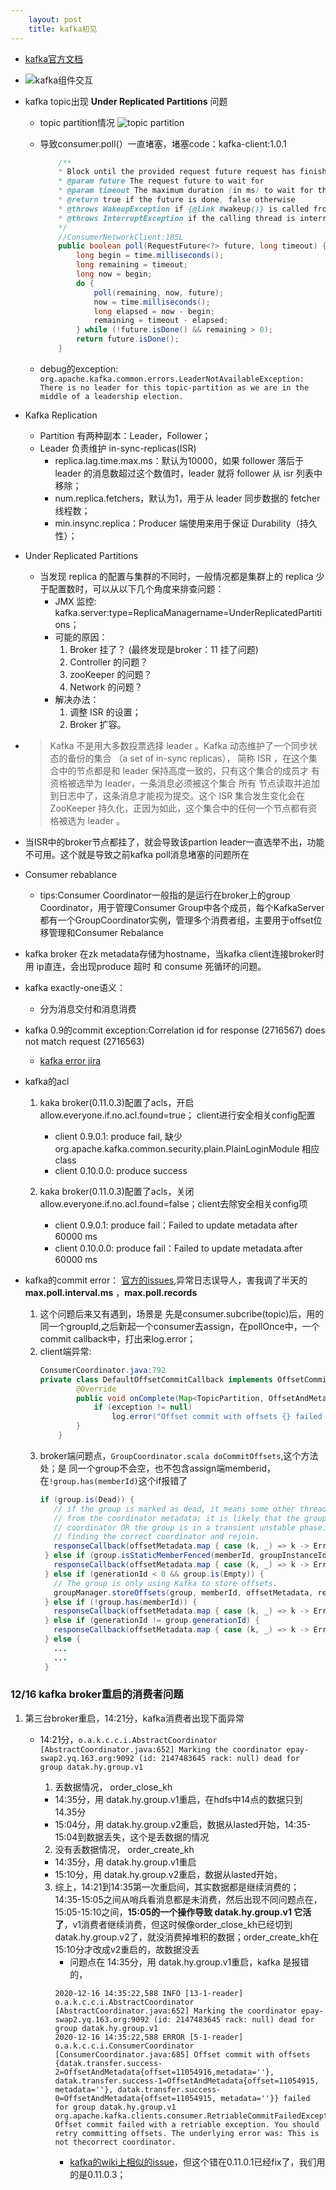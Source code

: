 ```yaml
---
    layout: post
    title: kafka初见
---
```


- [kafka官方文档](http://kafka.apachecn.org/documentation.html#introduction)

- ![kafka组件交互](../images/kafka-design.jpg)

- kafka topic出现 **Under Replicated Partitions** 问题
    * topic partition情况
    ![topic partition](../images/kafka_ur.png)

    * 导致consumer.poll(）一直堵塞，堵塞code：kafka-client:1.0.1  
        
        ```java    
            /** 
            * Block until the provided request future request has finished or the timeout has expired.
            * @param future The request future to wait for
            * @param timeout The maximum duration (in ms) to wait for the request
            * @return true if the future is done, false otherwise
            * @throws WakeupException if {@link #wakeup()} is called from another thread
            * @throws InterruptException if the calling thread is interrupted
            */
            //ConsumerNetworkClient:185L
            public boolean poll(RequestFuture<?> future, long timeout) {
                long begin = time.milliseconds();
                long remaining = timeout;
                long now = begin;
                do {
                    poll(remaining, now, future);
                    now = time.milliseconds();
                    long elapsed = now - begin;
                    remaining = timeout - elapsed;
                } while (!future.isDone() && remaining > 0);
                return future.isDone();
            }

        ```  

    *  debug的exception:   
        `org.apache.kafka.common.errors.LeaderNotAvailableException: There is no leader for this topic-partition as we are in the middle of a leadership election.`

- Kafka Replication
    - Partition 有两种副本：Leader，Follower；
    - Leader 负责维护 in-sync-replicas(ISR)
        * replica.lag.time.max.ms：默认为10000，如果 follower 落后于 leader 的消息数超过这个数值时，leader 就将 follower 从 isr 列表中移除；
        * num.replica.fetchers，默认为1，用于从 leader 同步数据的 fetcher 线程数；
        * min.insync.replica：Producer 端使用来用于保证 Durability（持久性）；

-  Under Replicated Partitions 
    - 当发现 replica 的配置与集群的不同时，一般情况都是集群上的 replica 少于配置数时，可以从以下几个角度来排查问题：
        * JMX 监控: kafka.server:type=ReplicaManagername=UnderReplicatedPartitions；
        * 可能的原因：
            1. Broker 挂了？  (最终发现是broker：11 挂了问题)
            2. Controller 的问题？
            3. zooKeeper 的问题？
            4. Network 的问题？
        * 解决办法：
            1. 调整 ISR 的设置；
            2. Broker 扩容。

- >  Kafka 不是用大多数投票选择 leader 。Kafka 动态维护了一个同步状态的备份的集合 （a set of in-sync replicas）， 简称 ISR ，在这个集合中的节点都是和 leader 保持高度一致的，只有这个集合的成员才 有资格被选举为 leader，一条消息必须被这个集合 所有 节点读取并追加到日志中了，这条消息才能视为提交。这个 ISR 集合发生变化会在 ZooKeeper 持久化，正因为如此，这个集合中的任何一个节点都有资格被选为 leader 。

-  当ISR中的broker节点都挂了，就会导致该partion leader一直选举不出，功能不可用。这个就是导致之前kafka poll消息堵塞的问题所在


- Consumer rebablance   
    * tips:Consumer Coordinator一般指的是运行在broker上的group Coordinator，用于管理Consumer Group中各个成员，每个KafkaServer都有一个GroupCoordinator实例，管理多个消费者组，主要用于offset位移管理和Consumer Rebalance


- kafka broker 在zk metadata存储为hostname，当kafka client连接broker时用 ip直连，会出现produce 超时  和 consume 死循环的问题。


- kafka exactly-one语义：
    * 分为消息交付和消息消费

- kafka 0.9的commit exception:Correlation id for response (2716567) does not match request (2716563)
    * [kafka error jira](https://issues.apache.org/jira/browse/KAFKA-4669)


- kafka的acl
    1. kaka broker(0.11.0.3)配置了acls，开启allow.everyone.if.no.acl.found=true； client进行安全相关config配置
        - client 0.9.0.1: produce fail, 缺少 org.apache.kafka.common.security.plain.PlainLoginModule 相应class
        - client 0.10.0.0: produce success


    2. kaka broker(0.11.0.3)配置了acls，关闭allow.everyone.if.no.acl.found=false；client去除安全相关config项
        - client 0.9.0.1: produce fail：Failed to update metadata after 60000 ms
        - client 0.10.0.0: produce fail：Failed to update metadata after 60000 ms


- kafka的commit error： [官方的issues](https://issues.apache.org/jira/browse/KAFKA-4246),异常日志误导人，害我调了半天的**max.poll.interval.ms** ，**max.poll.records**
    1. 这个问题后来又有遇到，场景是 先是consumer.subcribe(topic)后，用的同一个groupId,之后新起一个consumer去assign，在pollOnce中，一个commit callback中，打出来log.error；
    2. client端异常:
        ```java
        ConsumerCoordinator.java:792
        private class DefaultOffsetCommitCallback implements OffsetCommitCallback {
                @Override
                public void onComplete(Map<TopicPartition, OffsetAndMetadata> offsets, Exception exception) {
                    if (exception != null)
                        log.error("Offset commit with offsets {} failed for group {}", offsets, groupId, exception);
                }
            }
        ```
    3. broker端问题点，`GroupCoordinator.scala doCommitOffsets`,这个方法处；是 同一个group不会空，也不包含assign端memberid，在`!group.has(memberId)`这个if报错了
        ```java
        if (group.is(Dead)) {
           // if the group is marked as dead, it means some other thread has just removed the group
           // from the coordinator metadata; it is likely that the group has migrated to some other
           // coordinator OR the group is in a transient unstable phase. Let the member retry
           // finding the correct coordinator and rejoin.
           responseCallback(offsetMetadata.map { case (k, _) => k -> Errors.COORDINATOR_NOT_AVAILABLE })
         } else if (group.isStaticMemberFenced(memberId, groupInstanceId, "commit-offsets")) {
           responseCallback(offsetMetadata.map { case (k, _) => k -> Errors.FENCED_INSTANCE_ID })
         } else if (generationId < 0 && group.is(Empty)) {
           // The group is only using Kafka to store offsets.
           groupManager.storeOffsets(group, memberId, offsetMetadata, responseCallback)
         } else if (!group.has(memberId)) {
           responseCallback(offsetMetadata.map { case (k, _) => k -> Errors.UNKNOWN_MEMBER_ID })
         } else if (generationId != group.generationId) {
           responseCallback(offsetMetadata.map { case (k, _) => k -> Errors.ILLEGAL_GENERATION })
         } else {
           ...
           ...
         }
        ```



### 12/16 kafka broker重启的消费者问题
1. 第三台broker重启，14:21分，kafka消费者出现下面异常
    - 14:21分，`o.a.k.c.c.i.AbstractCoordinator [AbstractCoordinator.java:652] Marking the coordinator epay-swap2.yq.163.org:9092 (id: 2147483645 rack: null) dead for group datak.hy.group.v1`
        1. 丢数据情况，	order_close_kh
        - 14:35分，用 datak.hy.group.v1重启，在hdfs中14点的数据只到 14.35分
        - 15:04分，用 datak.hy.group.v2重启，数据从lasted开始，14:35-15:04到数据丢失，这个是丢数据的情况
        2. 没有丢数据情况，	order_create_kh
        - 14:35分，用 datak.hy.group.v1重启
        - 15:10分，用 datak.hy.group.v2重启，数据从lasted开始，

        3. 综上，14:21到14:35第一次重启间，其实数据都是继续消费的；14:35-15:05之间从哨兵看消息都是未消费，然后出现不同问题点在，15:05-15:10之间，**15:05的一个操作导致 datak.hy.group.v1 它活了**，v1消费者继续消费，但这时候像order_close_kh已经切到datak.hy.group.v2了，就没消费掉堆积的数据；order_create_kh在15:10分才改成v2重启的，故数据没丢
            - 问题点在 14:35分，用 datak.hy.group.v1重启，kafka 是报错的，
            ```
            2020-12-16 14:35:22,588 INFO [13-1-reader] o.a.k.c.c.i.AbstractCoordinator [AbstractCoordinator.java:652] Marking the coordinator epay-swap2.yq.163.org:9092 (id: 2147483645 rack: null) dead for group datak.hy.group.v1
            2020-12-16 14:35:22,588 ERROR [5-1-reader] o.a.k.c.c.i.ConsumerCoordinator [ConsumerCoordinator.java:685] Offset commit with offsets {datak.transfer.success-2=OffsetAndMetadata{offset=11054916,metadata=''}, datak.transfer.success-1=OffsetAndMetadata{offset=11054915, metadata=''}, datak.transfer.success-0=OffsetAndMetadata{offset=11054915, metadata=''}} failed for group datak.hy.group.v1
            org.apache.kafka.clients.consumer.RetriableCommitFailedException: Offset commit failed with a retriable exception. You should retry committing offsets. The underlying error was: This is not thecorrect coordinator.
            ```
            - [kafka的wiki上相似的issue](https://issues.apache.org/jira/browse/KAFKA-5600)，但这个错在0.11.0.1已经fix了，我们用的是0.11.0.3； 